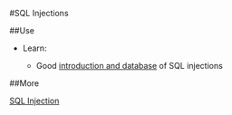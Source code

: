 #SQL Injections

##Use

* Learn:

    * Good [introduction and database](https://www.owasp.org/index.php/SQL_injection) of SQL injections

##More

[SQL Injection](https://en.wikipedia.org/wiki/SQL_injection)
